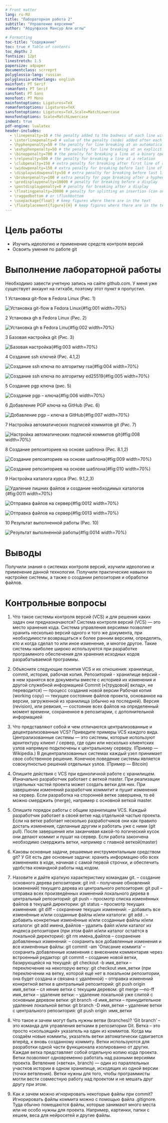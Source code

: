 ```yaml
---
# Front matter
lang: ru-RU
title: "Лабораторная работа 2"
subtitle: "Управление версиями"
author: "Абдулфазов Мансур Али оглы"

# Formatting
toc-title: "Содержание"
toc: true # Table of contents
toc_depth: 2
fontsize: 12pt
linestretch: 1.5
papersize: a4paper
documentclass: scrreprt
polyglossia-lang: russian
polyglossia-otherlangs: english
mainfont: PT Serif
romanfont: PT Serif
sansfont: PT Sans
monofont: PT Mono
mainfontoptions: Ligatures=TeX
romanfontoptions: Ligatures=TeX
sansfontoptions: Ligatures=TeX,Scale=MatchLowercase
monofontoptions: Scale=MatchLowercase
indent: true
pdf-engine: lualatex
header-includes:
  - \linepenalty=10 # the penalty added to the badness of each line within a paragraph (no associated penalty node) Increasing the value makes tex try to have fewer lines in the paragraph.
  - \interlinepenalty=0 # value of the penalty (node) added after each line of a paragraph.
  - \hyphenpenalty=50 # the penalty for line breaking at an automatically inserted hyphen
  - \exhyphenpenalty=50 # the penalty for line breaking at an explicit hyphen
  - \binoppenalty=700 # the penalty for breaking a line at a binary operator
  - \relpenalty=500 # the penalty for breaking a line at a relation
  - \clubpenalty=150 # extra penalty for breaking after first line of a paragraph
  - \widowpenalty=150 # extra penalty for breaking before last line of a paragraph
  - \displaywidowpenalty=50 # extra penalty for breaking before last line before a display math
  - \brokenpenalty=100 # extra penalty for page breaking after a hyphenated line
  - \predisplaypenalty=10000 # penalty for breaking before a display
  - \postdisplaypenalty=0 # penalty for breaking after a display
  - \floatingpenalty=20000 # penalty for splitting an insertion (can only be split footnote in standard LaTeX)
  - \raggedbottom # or \flushbottom
  - \usepackage{float} # keep figures where there are in the text
  - \floatplacement{figure}{H} # keep figures where there are in the text
---
```



# Цель работы

- Изучить идеологию и применение средств контроля версий
- Освоить умения по работе git


# Выполнение лабораторной работы

Необходимо завести учетную запись на сайте github.com. У меня уже существует аккаунт на гитхабе, поэтому этот пункт я пропустил.

1 Установка git-flow в Fedora Linux (Рис. 1)

![Установка git-flow в Fedora Linux](https://github.com/mabdulfazov/study_2021-2022_os-intro/blob/master/labs/lab03/report/images/1.png){#fig:001 width=70%}


2 Установка gh в Fedora Linux (Рис. 2)

![Установка gh в Fedora Linu](https://github.com/mabdulfazov/study_2021-2022_os-intro/blob/master/labs/lab03/report/images/2.png){#fig:002 width=70%}


3 Базовая настройка git (Рис. 3)

![Базовая настройка](https://github.com/mabdulfazov/study_2021-2022_os-intro/blob/master/labs/lab03/report/images/3.png){#fig:003 width=70%}


4 Создание ssh ключей (Рис. 4.1,2)

![Создание ssh ключа по алгоритму rsa](https://github.com/mabdulfazov/study_2021-2022_os-intro/blob/master/labs/lab03/report/images/4.png){#fig:004 width=70%}

![Создание ssh ключа по алгоритму ed25519](https://github.com/mabdulfazov/study_2021-2022_os-intro/blob/master/labs/lab03/report/images/5.png){#fig:005 width=70%}


5 Создание pgp ключа (рис. 5)

![Создание pgp – ключа](https://github.com/mabdulfazov/study_2021-2022_os-intro/blob/master/labs/lab03/report/images/6.png){#fig:006 width=70%}

6 Добавление PGP ключа на GitHub (Рис. 6)

![Добавление pgp – ключа в GitHub](https://github.com/mabdulfazov/study_2021-2022_os-intro/blob/master/labs/lab03/report/images/7.png){#fig:007 width=70%}


7 Настройка автоматических подписей коммитов git (Рис. 7)

![Настройка автоматических подписей коммитов git](https://github.com/mabdulfazov/study_2021-2022_os-intro/blob/master/labs/lab03/report/images/8.png){#fig:008 width=70%}


8 Создание репозиториев на основе шаблона (Рис. 8.1,2)

![Создание репозиториев на основе шаблона](https://github.com/mabdulfazov/study_2021-2022_os-intro/blob/master/labs/lab03/report/images/9.png){#fig:009 width=70%}

![Создание репозиториев на основе шаблона](https://github.com/mabdulfazov/study_2021-2022_os-intro/blob/master/labs/lab03/report/images/10.png){#fig:010 width=70%}


9 Настройка каталога курса (Рис. 9.1,2,3)

![Удаление лишних файлов и создание необходимых каталогов](https://github.com/mabdulfazov/study_2021-2022_os-intro/blob/master/labs/lab03/report/images/11.png){#fig:0011 width=70%}


![Отправка файлов на сервер](https://github.com/mabdulfazov/study_2021-2022_os-intro/blob/master/labs/lab03/report/images/12.png){#fig:0012 width=70%}


![Отправка файлов на сервер](https://github.com/mabdulfazov/study_2021-2022_os-intro/blob/master/labs/lab03/report/images/13.png){#fig:0013 width=70%}


10 Результат выполненной работы (Рис. 10)

![Результат выполненной работы](https://github.com/mabdulfazov/study_2021-2022_os-intro/blob/master/labs/lab03/report/images/14.png){#fig:0014 width=70%}

# Выводы

Получили знания о системах контроля версий, изучили идеологию и применение данной технологии. Получили практические навыки по настройке системы, а также о создании репозитория и обработки файлов.

# Контрольные вопросы

1. Что такое системы контроля версий (VCS) и для решения каких задач они предназначаются? 
Система контроля версий (VCS) — это место хранения кода. Система управления версиями позволяет хранить несколько версий одного и того же документа, при необходимости возвращаться к более ранним версиям, определять, кто и когда сделал то или иное изменение, и многое другое. 
Такие системы наиболее широко используются при разработке программного обеспечения для хранения исходных кодов разрабатываемой программы. 

2. Объясните следующие понятия VCS и их отношения: хранилище, commit, история, рабочая копия. 
Репозиторий - хранилище версий - в нем хранятся все документы вместе с историей их изменения и другой служебной информацией 
Commit («[трудовой] вклад», не переводится) — процесс создания новой версии 
Рабочая копия (working copy) — текущее состояние файлов проекта, основанное на версии, загруженной из хранилища (обычно на последней). 
Версия (revision), или ревизия, — состояние всех файлов на определенный момент времени, сохраненное в репозитарии, с дополнительной информацией 

3. Что представляют собой и чем отличаются централизованные и децентрализованные VCS? Приведите примеры VCS каждого вида. 
Централизованные системы — это системы, которые используют архитектуру клиент / сервер, где один или несколько клиентских узлов напрямую подключены к центральному серверу. (Пример — Wikipedia.) 
В децентрализованных системах каждый узел принимает свое собственное решение. Конечное поведение системы является совокупностью решений отдельных узлов. (Пример — Bitcoin) 

4. Опишите действия с VCS при единоличной работе с хранилищем.
Изначально разработчик работает с веткой master. При реализации отдельных частей проекта может создать ветки для них. При завершении изменений разработчик коммитит и пушит изменения на сервер. Если разработка на сторонней ветке завершена, то её можно смерджить (merge), например с основной веткой master. 

5. Опишите порядок работы с общим хранилищем VCS. 
Каждый разработчик работает в своей ветке над отдельной частью проекта. Если на ветке работает несколько разработчиков они как правило достать изменения, сделанные другим и работать уже с ними (git pull). После завершения или заканчивая какой-то логический кусок они делают коммит и пушат на сервер. Если работа закончена необходимо смерджить ветки, например с главной веткой(master)

6. Каковы основные задачи, решаемые инструментальным средством git? 
У Git есть две основные задачи: хранить информацию обо всех изменениях в коде, начиная с самой первой строчки, и обеспечить удобства командной работы над кодом.
 
7. Назовите и дайте краткую характеристику командам git. 
– создание основного дерева репозитория: git init – получение обновлений (изменений) текущего дерева из центрального репозитория: git pull – отправка всех произведённых изменений локального дерева в центральный репозиторий: git push – просмотр списка изменённых файлов в текущей директории: git status – просмотр текущих изменения: git diff – сохранение текущих изменений: – добавить все изменённые и/или созданные файлы и/или каталоги: git add . – добавить конкретные изменённые и/или созданные файлы и/или каталоги: git add имена_файлов – удалить файл и/или каталог из индекса репозитория (при этом файл и/или каталог остаётся в локальной директории): git rm имена_файлов – сохранение добавленных изменений: – сохранить все добавленные изменения и все изменённые файлы: git commit -am 'Описание коммита' – сохранить добавленные изменения с внесением комментария через встроенный редактор: git commit – создание новой ветки, базирующейся на текущей: git checkout -b имя_ветки – переключение на некоторую ветку: git checkout имя_ветки (при переключении на ветку, которой ещё нет в локальном репозитории, она будет создана и связана с удалённой) – отправка изменений конкретной ветки в центральный репозиторий: git push origin имя_ветки – сл ияние ветки с текущим деревом: git merge —no-ff имя_ветки – удаление ветки: – удаление локальной уже слитой с основным деревом ветки: git branch -d имя_ветки – принудительное удаление локальной ветки: git branch -D имя_ветки – удаление ветки с центрального репозитория: git push origin :имя_ветки 

9. Что такое и зачем могут быть нужны ветви (branches)? 
‘Git branch’ – это команда для управления ветками в репозитории Git. 
Ветка – это просто «скользящий» указатель на один из коммитов. Когда мы создаём новые коммиты, указатель ветки автоматически сдвигается вперёд, к вновь созданному коммиту. 
Ветки используются для разработки одной части функционала изолированно от других. Каждая ветка представляет собой отдельную копию кода проекта. Ветки позволяют одновременно работать над разными версиями проекта. 
Ветвление («ветка», branch) — один из параллельных участков истории в одном хранилище, исходящих из одной версии (точки ветвления). Ветки нужны для того, чтобы программисты могли вести совместную работу над проектом и не мешать друг другу при этом. 

10. Как и зачем можно игнорировать некоторые файлы при commit? 
Игнорировать файлы коммита можно с помощью файла .gitignore. Туда обычно помещаются файлы, которые занимают много места или не особо нужны для проекта. Например, картинки, папки с кешем, веса для нейросетей и другие файлы.
